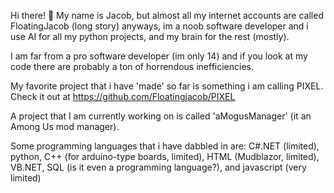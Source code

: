 Hi there! 👋 My name is Jacob, but almost all my internet accounts are called FloatingJacob (long story) anyways, im a noob software developer and i use AI for all my python projects, and my brain for the rest (mostly).


I am far from a pro software developer (im only 14) and if you look at my code there are probably a ton of horrendous inefficiencies.

My favorite project that i have 'made' so far is something i am calling PIXEL. Check it out at https://github.com/Floatingjacob/PIXEL


A project that I am currently working on is called 'aMogusManager' (it an Among Us mod manager).


Some programming languages that i have dabbled in are: C#.NET (limited), python, C++ (for arduino-type boards, limited), HTML (Mudblazor, limited), VB.NET, SQL (is it even a programming language?), and javascript (very limited)
